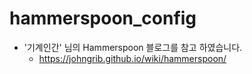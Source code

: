 # hammerspoon_config


* '기계인간' 님의 Hammerspoon 블로그를 참고 하였습니다.
  * https://johngrib.github.io/wiki/hammerspoon/